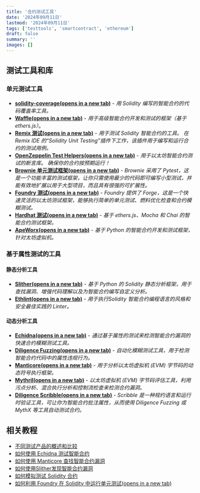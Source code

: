 ```yaml
---
title: '合约测试工具'
date: '2024年09月11日'
lastmod: '2024年09月11日'
tags: ['testtools', 'smartcontract', 'ethereum']
draft: false
summary: ''
images: []
---
```


## 测试工具和库

### 单元测试工具

- **[solidity-coverage(opens in a new tab)](https://github.com/sc-forks/solidity-coverage)** - *用 Solidity 编写的智能合约的代码覆盖率工具。*
- **[Waffle(opens in a new tab)](https://ethereum-waffle.readthedocs.io/en/latest/)** - *用于高级智能合约开发和测试的框架（基于 ethers.js）*。
- **[Remix 测试(opens in a new tab)](https://github.com/ethereum/remix-project/tree/master/libs/remix-tests)** - *用于测试 Solidity 智能合约的工具。 在 Remix IDE 的“Solidity Unit Testing”插件下工作，该插件用于编写和运行合约的测试用例。*
- **[OpenZeppelin Test Helpers(opens in a new tab)](https://github.com/OpenZeppelin/openzeppelin-test-helpers)** - *用于以太坊智能合约测试的断言库。 确保你的合约按预期运行！*
- **[Brownie 单元测试框架(opens in a new tab)](https://eth-brownie.readthedocs.io/en/v1.0.0_a/tests.html)** - *Brownie 采用了 Pytest，这是一个功能丰富的测试框架，让你只需使用最少的代码即可编写小型测试，并能有效地扩展以用于大型项目，而且具有很强的可扩展性。*
- **[Foundry 测试(opens in a new tab)](https://github.com/foundry-rs/foundry/tree/master/forge)** - *Foundry 提供了 Forge，这是一个快速灵活的以太坊测试框架，能够执行简单的单元测试、燃料优化检查和合约模糊测试。*
- **[Hardhat 测试(opens in a new tab)](https://hardhat.org/hardhat-runner/docs/guides/test-contracts)** - *基于 ethers.js、Mocha 和 Chai 的智能合约测试框架。*
- **[ApeWorx(opens in a new tab)](https://docs.apeworx.io/ape/stable/userguides/testing.html)** - *基于 Python 的智能合约开发和测试框架，针对太坊虚拟机。*

### 基于属性测试的工具

#### 静态分析工具

- **[Slither(opens in a new tab)](https://github.com/crytic/slither)** - *基于 Python 的 Solidity 静态分析框架，用于查找漏洞、增强代码理解以及为智能合约编写自定义分析。*
- **[Ethlint(opens in a new tab)](https://ethlint.readthedocs.io/en/latest/)** - *用于执行Solidity 智能合约编程语言的风格和安全最佳实践的 Linter。*

#### 动态分析工具

- **[Echidna(opens in a new tab)](https://github.com/crytic/echidna/)** - *通过基于属性的测试来检测智能合约漏洞的快速合约模糊测试工具。*
- **[Diligence Fuzzing(opens in a new tab)](https://consensys.net/diligence/fuzzing/)** - *自动化模糊测试工具，用于检测智能合约代码中的属性违规行为。*
- **[Manticore(opens in a new tab)](https://manticore.readthedocs.io/en/latest/index.html)** - *用于分析以太坊虚拟机 (EVM) 字节码的动态符号执行框架。*
- **[Mythril(opens in a new tab)](https://github.com/ConsenSys/mythril-classic)** - *以太坊虚拟机 (EVM) 字节码评估工具，利用污点分析、混合执行分析和控制流检查来检测合约漏洞。*
- **[Diligence Scribble(opens in a new tab)](https://consensys.net/diligence/scribble/)** - *Scribble 是一种规约语言和运行时验证工具，可让你为智能合约批注属性，从而使用 Diligence Fuzzing 或 MythX 等工具自动测试合约。*

## 相关教程

- [不同测试产品的概述和比较](https://ethereum.org/zh/developers/tutorials/guide-to-smart-contract-security-tools/)
- [如何使用 Echidna 测试智能合约](https://ethereum.org/zh/developers/tutorials/how-to-use-echidna-to-test-smart-contracts/)
- [如何使用 Manticore 查找智能合约漏洞](https://ethereum.org/zh/developers/tutorials/how-to-use-manticore-to-find-smart-contract-bugs/)
- [如何使用Slither发现智能合约漏洞](https://ethereum.org/zh/developers/tutorials/how-to-use-slither-to-find-smart-contract-bugs/)
- [如何模拟测试 Solidity 合约](https://ethereum.org/zh/developers/tutorials/how-to-mock-solidity-contracts-for-testing/)
- [如何利用 Foundry 在 Solidity 中运行单元测试(opens in a new tab)](https://www.rareskills.io/post/foundry-testing-solidity)